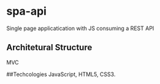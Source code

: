 # spa-api
Single page applicatication with JS consuming a REST API

## Architetural Structure
MVC

##Techcologies
JavaScript, HTML5, CSS3.
